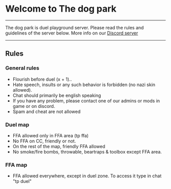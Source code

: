 # Welcome to **The dog park**
---

The dog park is duel playground server. Please read the rules and guidelines of the server below.
More info on our [Discord server](https://discord.gg/SqyVZ32djC)

---

## Rules

### General rules
* Flourish before duel (x + 1)..
* Hate speech, insults or any such behavior is forbidden (no nazi skin allowed).
* Chat should primarily be english speaking
* If you have any problem, please contact one of our admins or mods in game or on discord.
* Spam and cheat are not allowed

### Duel map
* FFA allowed only in FFA area (tp ffa)
* No FFA on CC, friendly or not.
* On the rest of the map, friendly FFA allowed
* No smoke/fire bombs, throwable, beartraps & toolbox except FFA area.

### FFA map
* FFA allowed everywhere, except in duel zone. To access it type in chat "tp duel"

